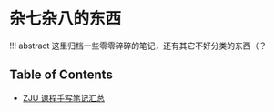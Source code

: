 # 杂七杂八的东西

!!! abstract
    这里归档一些零零碎碎的笔记，还有其它不好分类的东西（？

## Table of Contents
- [ZJU 课程手写笔记汇总](notes)